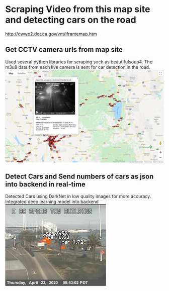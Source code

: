 # Scraping Video from this map site and detecting cars on the road
http://cwwp2.dot.ca.gov/vm/iframemap.htm

## Get CCTV camera urls from map site
Used several python libraries for scraping such as beautifulsoup4.
The m3u8 data from each live camera is sent for car detection in the road.
<img src="./assets/map.png?raw=true">

## Detect Cars and Send numbers of cars as json into backend in real-time
Detected Cars using DarkNet in low quality images for more accuracy.
Integrated deep learning model into backend
<img src="./assets/1.jpg?raw=true">
